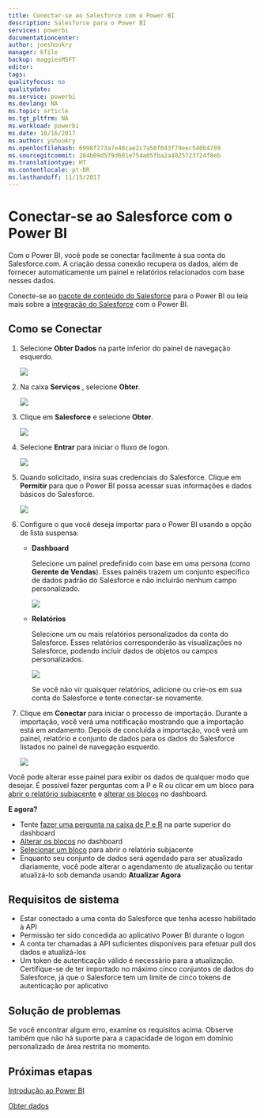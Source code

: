 ```yaml
---
title: Conectar-se ao Salesforce com o Power BI
description: Salesforce para o Power BI
services: powerbi
documentationcenter: 
author: joeshoukry
manager: kfile
backup: maggiesMSFT
editor: 
tags: 
qualityfocus: no
qualitydate: 
ms.service: powerbi
ms.devlang: NA
ms.topic: article
ms.tgt_pltfrm: NA
ms.workload: powerbi
ms.date: 10/16/2017
ms.author: yshoukry
ms.openlocfilehash: 6998f273a7e40cae2c7a50f043f79eec540b4789
ms.sourcegitcommit: 284b09d579d601e754a05fba2a4025723724f8eb
ms.translationtype: HT
ms.contentlocale: pt-BR
ms.lasthandoff: 11/15/2017
---
```

# <a name="connect-to-salesforce-with-power-bi"></a>Conectar-se ao Salesforce com o Power BI
Com o Power BI, você pode se conectar facilmente à sua conta do Salesforce.com. A criação dessa conexão recupera os dados, além de fornecer automaticamente um painel e relatórios relacionados com base nesses dados.

Conecte-se ao [pacote de conteúdo do Salesforce](https://app.powerbi.com/getdata/services/salesforce) para o Power BI ou leia mais sobre a [integração do Salesforce](https://powerbi.microsoft.com/integrations/salesforce) com o Power BI.

## <a name="how-to-connect"></a>Como se Conectar
1. Selecione **Obter Dados** na parte inferior do painel de navegação esquerdo.
   
   ![](media/service-connect-to-salesforce/pbi_getdata.png) 
2. Na caixa **Serviços** , selecione **Obter**.
   
   ![](media/service-connect-to-salesforce/pbi_getservices.png) 
3. Clique em **Salesforce** e selecione **Obter**.  
   
   ![](media/service-connect-to-salesforce/salesforce.png)
4. Selecione **Entrar** para iniciar o fluxo de logon.
   
    ![](media/service-connect-to-salesforce/dialog.png)
5. Quando solicitado, insira suas credenciais do Salesforce. Clique em **Permitir** para que o Power BI possa acessar suas informações e dados básicos do Salesforce.
   
   ![](media/service-connect-to-salesforce/sf_authorize.png)
6. Configure o que você deseja importar para o Power BI usando a opção de lista suspensa:
   
   * **Dashboard**
     
     Selecione um painel predefinido com base em uma persona (como **Gerente de Vendas**). Esses painéis trazem um conjunto específico de dados padrão do Salesforce e não incluirão nenhum campo personalizado.
     
     ![](media/service-connect-to-salesforce/pbi_salesforcechooserole.png)
   * **Relatórios**
     
     Selecione um ou mais relatórios personalizados da conta do Salesforce. Esses relatórios corresponderão às visualizações no Salesforce, podendo incluir dados de objetos ou campos personalizados.
     
     ![](media/service-connect-to-salesforce/pbi_salesforcereports.png)
     
     Se você não vir quaisquer relatórios, adicione ou crie-os em sua conta do Salesforce e tente conectar-se novamente.
7. Clique em **Conectar** para iniciar o processo de importação. Durante a importação, você verá uma notificação mostrando que a importação está em andamento. Depois de concluída a importação, você verá um painel, relatório e conjunto de dados para os dados do Salesforce listados no painel de navegação esquerdo.
   
   ![](media/service-connect-to-salesforce/pbi_getdatasalesforcedash.png)

Você pode alterar esse painel para exibir os dados de qualquer modo que desejar. É possível fazer perguntas com a P e R ou clicar em um bloco para [abrir o relatório subjacente](service-dashboard-tiles.md) e [alterar os blocos](service-dashboard-edit-tile.md) no dashboard.

**E agora?**

* Tente [fazer uma pergunta na caixa de P e R](service-q-and-a.md) na parte superior do dashboard
* [Alterar os blocos](service-dashboard-edit-tile.md) no dashboard
* [Selecionar um bloco](service-dashboard-tiles.md) para abrir o relatório subjacente
* Enquanto seu conjunto de dados será agendado para ser atualizado diariamente, você pode alterar o agendamento de atualização ou tentar atualizá-lo sob demanda usando **Atualizar Agora**

## <a name="system-requirements"></a>Requisitos de sistema
* Estar conectado a uma conta do Salesforce que tenha acesso habilitado à API
* Permissão ter sido concedida ao aplicativo Power BI durante o logon
* A conta ter chamadas à API suficientes disponíveis para efetuar pull dos dados e atualizá-los
* Um token de autenticação válido é necessário para a atualização. Certifique-se de ter importado no máximo cinco conjuntos de dados do Salesforce, já que o Salesforce tem um limite de cinco tokens de autenticação por aplicativo

## <a name="troubleshooting"></a>Solução de problemas
Se você encontrar algum erro, examine os requisitos acima. Observe também que não há suporte para a capacidade de logon em domínio personalizado de área restrita no momento.

## <a name="next-steps"></a>Próximas etapas
[Introdução ao Power BI](service-get-started.md)

[Obter dados](service-get-data.md)

